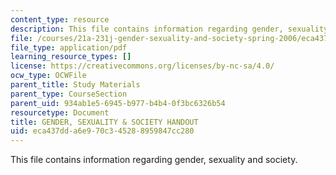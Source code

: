 ```yaml
---
content_type: resource
description: This file contains information regarding gender, sexuality and society.
file: /courses/21a-231j-gender-sexuality-and-society-spring-2006/eca437dda6e970c345288959847cc280_MIT21A_213JS06_6_factors.pdf
file_type: application/pdf
learning_resource_types: []
license: https://creativecommons.org/licenses/by-nc-sa/4.0/
ocw_type: OCWFile
parent_title: Study Materials
parent_type: CourseSection
parent_uid: 934ab1e5-6945-b977-b4b4-0f3bc6326b54
resourcetype: Document
title: GENDER, SEXUALITY & SOCIETY HANDOUT
uid: eca437dd-a6e9-70c3-4528-8959847cc280
---
```

This file contains information regarding gender, sexuality and society.
